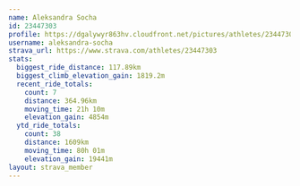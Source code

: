 ```yaml
---
name: Aleksandra Socha
id: 23447303
profile: https://dgalywyr863hv.cloudfront.net/pictures/athletes/23447303/14745546/4/large.jpg
username: aleksandra-socha
strava_url: https://www.strava.com/athletes/23447303
stats:
  biggest_ride_distance: 117.89km
  biggest_climb_elevation_gain: 1819.2m
  recent_ride_totals:
    count: 7
    distance: 364.96km
    moving_time: 21h 10m
    elevation_gain: 4854m
  ytd_ride_totals:
    count: 38
    distance: 1609km
    moving_time: 80h 01m
    elevation_gain: 19441m
layout: strava_member
--- 
```

